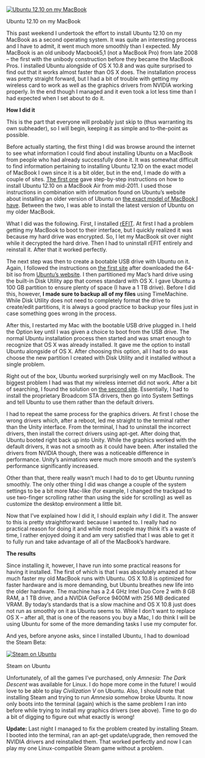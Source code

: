 [![Ubuntu 12.10 on my MacBook](Screenshot-from-2013-01-21-195831.png)](https://i0.wp.com/blog.alexseifert.com/wp-content/uploads/2013/01/Screenshot-from-2013-01-21-195831.png?ssl=1)

Ubuntu 12.10 on my MacBook

This past weekend I undertook the effort to install Ubuntu 12.10 on my MacBook as a second operating system. It was quite an interesting process and I have to admit, it went much more smoothly than I expected. My MacBook is an old unibody Macbook5,1 (not a MacBook Pro) from late 2008 – the first with the unibody construction before they became the MacBook Pros. I installed Ubuntu alongside of OS X 10.8 and was quite surprised to find out that it works almost faster than OS X does. The installation process was pretty straight forward, but I had a bit of trouble with getting my wireless card to work as well as the graphics drivers from NVIDIA working properly. In the end though I managed and it even took a lot less time than I had expected when I set about to do it.

**How I did it**

This is the part that everyone will probably just skip to (thus warranting its own subheader), so I will begin, keeping it as simple and to-the-point as possible.

Before actually starting, the first thing I did was browse around the internet to see what information I could find about installing Ubuntu on a MacBook from people who had already successfully done it. It was somewhat difficult to find information pertaining to installing Ubuntu 12.10 on the exact model of MacBook I own since it is a bit older, but in the end, I made do with a couple of sites. [The first one](https://ubuntuxtreme.com/howto/how-to-install-ubuntu-12-10-in-macbook-air-2011-mid/) gave step-by-step instructions on how to install Ubuntu 12.10 on a MacBook Air from mid-2011. I used those instructions in combination with information found on Ubuntu’s website about installing an older version of Ubuntu on [the exact model of MacBook I have](https://help.ubuntu.com/community/MacBook5-1/Maverick). Between the two, I was able to install the latest version of Ubuntu on my older MacBook.

What I did was the following. First, I installed [rEFIT](https://refit.sourceforge.net). At first I had a problem getting my MacBook to boot to their interface, but I quickly realized it was because my hard drive was encrypted. So, I let my MacBook sit over night while it decrypted the hard drive. Then I had to uninstall rEFIT entirely and reinstall it. After that it worked perfectly.

The next step was then to create a bootable USB drive with Ubuntu on it. Again, I followed the instructions on [the first site](https://ubuntuxtreme.com/howto/how-to-install-ubuntu-12-10-in-macbook-air-2011-mid/) after downloaded the 64-bit iso from [Ubuntu’s website](https://www.ubuntu.com/download/desktop). I then partitioned my Mac’s hard drive using the built-in Disk Utility app that comes standard with OS X. I gave Ubuntu a 100 GB partition to ensure plenty of space (I have a 1 TB drive). Before I did this, however, **I made sure to backup all of my files** using TimeMachine. While Disk Utility does not need to completely format the drive to create/edit partitions, it is always a good practice to backup your files just in case something goes wrong in the process.

After this, I restarted my Mac with the bootable USB drive plugged in. I held the Option key until I was given a choice to boot from the USB drive. The normal Ubuntu installation process then started and was smart enough to recognize that OS X was already installed. It gave me the option to install Ubuntu alongside of OS X. After choosing this option, all I had to do was choose the new partition I created with Disk Utility and it installed without a single problem.

Right out of the box, Ubuntu worked surprisingly well on my MacBook. The biggest problem I had was that my wireless internet did not work. After a bit of searching, I found the solution on [the second site](https://help.ubuntu.com/community/MacBook5-1/Maverick). Essentially, I had to install the proprietary Broadcom STA drivers, then go into System Settings and tell Ubuntu to use them rather than the default drivers.

I had to repeat the same process for the graphics drivers. At first I chose the wrong drivers which, after a reboot, led me straight to the terminal rather than the Unity interface. From the terminal, I had to uninstall the incorrect drivers, then install the correct drivers using apt-get. After doing that, Ubuntu booted right back up into Unity. While the graphics worked with the default drivers, it was not a smooth as it could have been. After installed the drivers from NVIDIA though, there was a noticeable difference in performance. Unity’s animations were much more smooth and the system’s performance significantly increased.

Other than that, there really wasn’t much I had to do to get Ubuntu running smoothly. The only other thing I did was change a couple of the system settings to be a bit more Mac-like (for example, I changed the trackpad to use two-finger scrolling rather than using the side for scrolling) as well as customize the desktop environment a little bit.

Now that I’ve explained how I did it, I should explain *why* I did it. The answer to this is pretty straightforward: because I wanted to. I really had no practical reason for doing it and while most people may think it’s a waste of time, I rather enjoyed doing it and am very satisfied that I was able to get it to fully run and take advantage of all of the MacBook’s hardware.

**The results**

Since installing it, however, I have run into some practical reasons for having it installed. The first of which is that I was absolutely amazed at how much faster my old MacBook runs with Ubuntu. OS X 10.8 is optimized for faster hardware and is more demanding, but Ubuntu breathes new life into the older hardware. The machine has a 2.4 GHz Intel Duo Core 2 with 8 GB RAM, a 1 TB drive, and a NVIDIA GeForce 9400M with 256 MB dedicated VRAM. By today’s standards that is a slow machine and OS X 10.8 just does not run as smoothly on it as Ubuntu seems to. While I don’t want to replace OS X – after all, that is one of the reasons you buy a Mac, I do think I will be using Ubuntu for some of the more demanding tasks I use my computer for.

And yes, before anyone asks, since I installed Ubuntu, I had to download the Steam Beta:

[![Steam on Ubuntu](Screenshot-from-2013-01-22-003136.png)](https://i0.wp.com/blog.alexseifert.com/wp-content/uploads/2013/01/Screenshot-from-2013-01-22-003136.png?ssl=1)

Steam on Ubuntu

Unfortunately, of all the games I’ve purchased, only *Amnesia: The Dark Descent* was available for Linux. I do hope more come in the future! I would love to be able to play *Civilization V* on Ubuntu. Also, I should note that installing Steam and trying to run *Amnesia* somehow broke Ubuntu. It now only boots into the terminal (again) which is the same problem I ran into before while trying to install my graphics drivers (see above). Time to go do a bit of digging to figure out what exactly is wrong!

**Update:** Last night I managed to fix the problem created by installing Steam. I booted into the terminal, ran an apt-get update/upgrade, then removed the NVIDIA drivers and reinstalled them. That worked perfectly and now I can play my one Linux-compatible Steam game without a problem.
